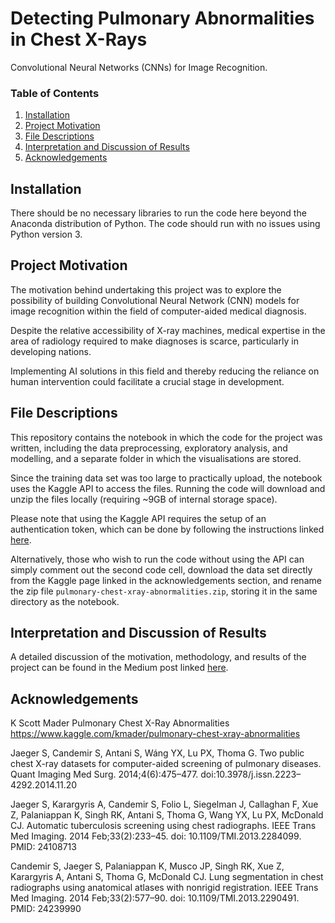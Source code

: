 # Detecting Pulmonary Abnormalities in Chest X-Rays
Convolutional Neural Networks (CNNs) for Image Recognition.

### Table of Contents

1. [Installation](#installation)
2. [Project Motivation](#motivation)
3. [File Descriptions](#files)
4. [Interpretation and Discussion of Results](#results)
5. [Acknowledgements](#acknowledgements)

## Installation <a name="installation"></a>

There should be no necessary libraries to run the code here beyond the Anaconda distribution of Python.  The code should run with no issues using Python version 3.

## Project Motivation<a name="motivation"></a>

The motivation behind undertaking this project was to explore the possibility of building Convolutional Neural Network (CNN) models for image recognition within the field of computer-aided medical diagnosis.

Despite the relative accessibility of X-ray machines, medical expertise in the area of radiology required to make diagnoses is scarce, particularly in developing nations.

Implementing AI solutions in this field and thereby reducing the reliance on human intervention could facilitate a crucial stage in development.

## File Descriptions <a name="files"></a>

This repository contains the notebook in which the code for the project was written, including the data preprocessing, exploratory analysis, and modelling, and a separate folder in which the visualisations are stored.

Since the training data set was too large to practically upload, the notebook uses the Kaggle API to access the files. Running the code will download and unzip the files locally (requiring ~9GB of internal storage space).

Please note that using the Kaggle API requires the setup of an authentication token, which can be done by following the instructions linked [here](https://www.kaggle.com/docs/api).

Alternatively, those who wish to run the code without using the API can simply comment out the second code cell, download the data set directly from the Kaggle page linked in the acknowledgements section, and rename the zip file `pulmonary-chest-xray-abnormalities.zip`, storing it in the same directory as the notebook.

## Interpretation and Discussion of Results <a name="results"></a>

A detailed discussion of the motivation, methodology, and results of the project can be found in the Medium post linked [here](https://towardsdatascience.com/detecting-pulmonary-abnormalities-in-chest-x-rays-47f3bf2a8499).

## Acknowledgements <a name="acknowledgements"></a>

K Scott Mader Pulmonary Chest X-Ray Abnormalities https://www.kaggle.com/kmader/pulmonary-chest-xray-abnormalities

Jaeger S, Candemir S, Antani S, Wáng YX, Lu PX, Thoma G. Two public chest X-ray datasets for computer-aided screening of pulmonary diseases. Quant Imaging Med Surg. 2014;4(6):475–477. doi:10.3978/j.issn.2223–4292.2014.11.20

Jaeger S, Karargyris A, Candemir S, Folio L, Siegelman J, Callaghan F, Xue Z, Palaniappan K, Singh RK, Antani S, Thoma G, Wang YX, Lu PX, McDonald CJ. Automatic tuberculosis screening using chest radiographs. IEEE Trans Med Imaging. 2014 Feb;33(2):233–45. doi: 10.1109/TMI.2013.2284099. PMID: 24108713

Candemir S, Jaeger S, Palaniappan K, Musco JP, Singh RK, Xue Z, Karargyris A, Antani S, Thoma G, McDonald CJ. Lung segmentation in chest radiographs using anatomical atlases with nonrigid registration. IEEE Trans Med Imaging. 2014 Feb;33(2):577–90. doi: 10.1109/TMI.2013.2290491. PMID: 24239990

